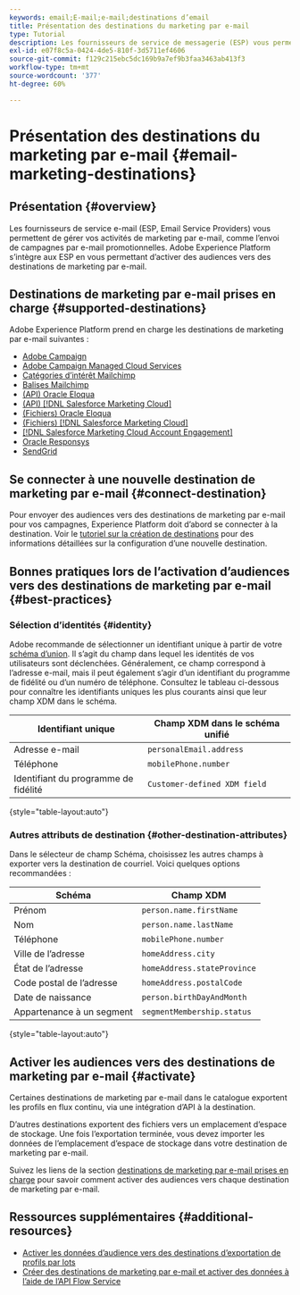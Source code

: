 ```yaml
---
keywords: email;E-mail;e-mail;destinations d’email
title: Présentation des destinations du marketing par e-mail
type: Tutorial
description: Les fournisseurs de service de messagerie (ESP) vous permettent de gérer vos activités de marketing par e-mail, par exemple pour l’envoi de campagnes promotionnelles par e-mail. Découvrez les fournisseurs de service de messagerie pris en charge en tant que destinations Experience Platform.
exl-id: e07f8c5a-0424-4de5-810f-3d5711ef4606
source-git-commit: f129c215ebc5dc169b9a7ef9b3faa3463ab413f3
workflow-type: tm+mt
source-wordcount: '377'
ht-degree: 60%

---
```


# Présentation des destinations du marketing par e-mail {#email-marketing-destinations}

## Présentation {#overview}

Les fournisseurs de service e-mail (ESP, Email Service Providers) vous permettent de gérer vos activités de marketing par e-mail, comme l’envoi de campagnes par e-mail promotionnelles. Adobe Experience Platform s’intègre aux ESP en vous permettant d’activer des audiences vers des destinations de marketing par e-mail.

## Destinations de marketing par e-mail prises en charge {#supported-destinations}

Adobe Experience Platform prend en charge les destinations de marketing par e-mail suivantes :

* [Adobe Campaign](adobe-campaign.md)
* [Adobe Campaign Managed Cloud Services](adobe-campaign-managed-services.md)
* [Catégories d’intérêt Mailchimp](mailchimp-interest-categories.md)
* [Balises Mailchimp](mailchimp-tags.md)
* [(API) Oracle Eloqua](oracle-eloqua-api.md)
* [(API) [!DNL Salesforce Marketing Cloud]](salesforce-marketing-cloud-exact-target.md)
* [(Fichiers) Oracle Eloqua](oracle-eloqua.md)
* [(Fichiers) [!DNL Salesforce Marketing Cloud]](salesforce-marketing-cloud.md)
* [[!DNL Salesforce Marketing Cloud Account Engagement]](salesforce-marketing-cloud-account-engagement.md)
* [Oracle Responsys](oracle-responsys.md)
* [SendGrid](sendgrid.md)

## Se connecter à une nouvelle destination de marketing par e-mail {#connect-destination}

Pour envoyer des audiences vers des destinations de marketing par e-mail pour vos campagnes, Experience Platform doit d’abord se connecter à la destination. Voir le [tutoriel sur la création de destinations](../../ui/connect-destination.md) pour des informations détaillées sur la configuration d’une nouvelle destination.

## Bonnes pratiques lors de l’activation d’audiences vers des destinations de marketing par e-mail {#best-practices}

### Sélection d’identités {#identity}

Adobe recommande de sélectionner un identifiant unique à partir de votre [schéma d’union](../../../profile/home.md#profile-fragments-and-union-schemas). Il s’agit du champ dans lequel les identités de vos utilisateurs sont déclenchées. Généralement, ce champ correspond à l’adresse e-mail, mais il peut également s’agir d’un identifiant du programme de fidélité ou d’un numéro de téléphone. Consultez le tableau ci-dessous pour connaître les identifiants uniques les plus courants ainsi que leur champ XDM dans le schéma.

| Identifiant unique | Champ XDM dans le schéma unifié |
|----------------- | ---------------------------|
| Adresse e-mail | `personalEmail.address` |
| Téléphone | `mobilePhone.number` |
| Identifiant du programme de fidélité | `Customer-defined XDM field` |

{style="table-layout:auto"}

### Autres attributs de destination {#other-destination-attributes}

Dans le sélecteur de champ Schéma, choisissez les autres champs à exporter vers la destination de courriel. Voici quelques options recommandées :

| Schéma | Champ XDM |
|------ | ---------|
| Prénom | `person.name.firstName` |
| Nom | `person.name.lastName` |
| Téléphone | `mobilePhone.number` |
| Ville de l’adresse | `homeAddress.city` |
| État de l’adresse | `homeAddress.stateProvince` |
| Code postal de l’adresse | `homeAddress.postalCode` |
| Date de naissance | `person.birthDayAndMonth` |
| Appartenance à un segment | `segmentMembership.status` |

{style="table-layout:auto"}

## Activer les audiences vers des destinations de marketing par e-mail {#activate}

Certaines destinations de marketing par e-mail dans le catalogue exportent les profils en flux continu, via une intégration d’API à la destination.

D’autres destinations exportent des fichiers vers un emplacement d’espace de stockage. Une fois l’exportation terminée, vous devez importer les données de l’emplacement d’espace de stockage dans votre destination de marketing par e-mail.

Suivez les liens de la section [destinations de marketing par e-mail prises en charge](#supported-destinations) pour savoir comment activer des audiences vers chaque destination de marketing par e-mail.

## Ressources supplémentaires {#additional-resources}

* [Activer les données d’audience vers des destinations d’exportation de profils par lots](../../ui/activate-batch-profile-destinations.md)
* [Créer des destinations de marketing par e-mail et activer des données à l’aide de l’API Flow Service](../../api/connect-activate-batch-destinations.md)
